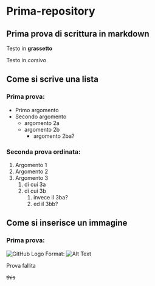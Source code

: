 # Prima-repository

## Prima prova di scrittura in markdown 

Testo in **grassetto**

Testo in *corsivo*

## Come si scrive una lista

### Prima prova:

* Primo argomento
* Secondo argomento
  * argomento 2a
  * argomento 2b
    * argomento 2ba?

### Seconda prova ordinata:

1. Argomento 1
1. Argomento 2
1. Argomento 3
   1. di cui 3a
   1. di cui 3b
      1. invece il 3ba?
      1. ed il 3bb?
      
## Come si inserisce un immagine

### Prima prova:

![GitHub Logo](/images/logo.png)
Format: ![Alt Text](url)

Prova fallita

~~this~~
